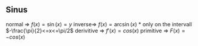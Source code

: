 ## Sinus
normal =>           $f(x)=\sin(x)=y$
inverse=>           $f(x)=\arcsin(x)$
		* only on the intervall $-\frac{\pi}{2}<=x<=\pi/2$
derivitive =>      $f'(x)=cos(x)$
primitive =>      $F(x)=-cos(x)$
